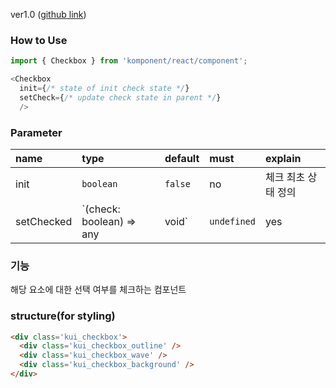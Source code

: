 ver1.0 ([github link](https://github.com/Komponent1/Komponent/tree/master/React/app/srcs/components/checkbox))

### How to Use

~~~javascript
import { Checkbox } from 'komponent/react/component';

<Checkbox
  init={/* state of init check state */}
  setCheck={/* update check state in parent */}
  />
~~~

### Parameter

|name|type|default|must|explain|
|:---|:---|:---|:---|:---|
|init|`boolean`|`false`|no|체크 최초 상태 정의|
|setChecked|`(check: boolean) => any|void`|`undefined`|yes|체크 상태 변경시 동작할 액션|

### 기능
해당 요소에 대한 선택 여부를 체크하는 컴포넌트

### structure(for styling)
```html
<div class='kui_checkbox'>
  <div class='kui_checkbox_outline' />
  <div class='kui_checkbox_wave' />
  <div class='kui_checkbox_background' />
</div>

```
